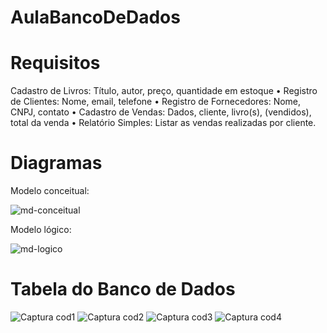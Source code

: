 # AulaBancoDeDados

# Requisitos

Cadastro de Livros: Título, autor, preço, quantidade em estoque • Registro de Clientes: Nome, email, telefone • Registro de Fornecedores: Nome, CNPJ, contato • Cadastro de Vendas: Dados, cliente, livro(s), (vendidos), total da venda • Relatório Simples: Listar as vendas realizadas por cliente.

# Diagramas

Modelo conceitual:

![md-conceitual](https://github.com/user-attachments/assets/13c090e3-cd60-401c-93fa-94a627b6ad39)

Modelo lógico:

![md-logico](https://github.com/user-attachments/assets/b4012218-86b0-40d1-983e-1e533f60aa87)


# Tabela do Banco de Dados

![Captura cod1](https://github.com/user-attachments/assets/3b66cc2e-3a5f-4648-822a-b575397388bc)
![Captura cod2](https://github.com/user-attachments/assets/a12b7ac3-fe34-4666-b56d-ba2a25318d1a)
![Captura cod3](https://github.com/user-attachments/assets/c82d5431-90bb-4b90-b466-ac8c4edfb45c)
![Captura cod4](https://github.com/user-attachments/assets/e56cd91a-cbf1-43d6-8b9f-50d62c1f5c22)


